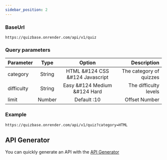 ```yaml
---
sidebar_position: 2
---
```


### BaseUrl

```
https://quizbase.onrender.com/api/v1/quiz
```

### Query parameters

| Parameter  |  Type  |             Option              |              Description |
| :--------- | :----: | :-----------------------------: | -----------------------: |
| category   | String | HTML &#124 CSS &#124 Javascript | The category of quizzes |
| difficulty | String |  Easy &#124 Medium &#124 Hard   |    The difficulty levels |
| limit      | Number |           Default :10           |            Offset Number |

### Example

```
https://quizbase.onrender.com/api/v1/quiz?category=HTML

```

## API Generator

You can quickly generate an API with the <a className="text-primary" href="/api-helper">API Generator</a>
